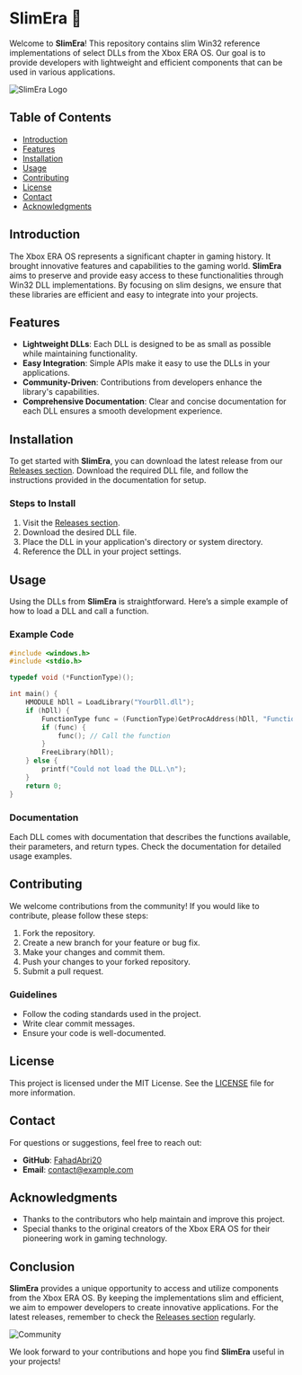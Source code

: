 # SlimEra 🌌

Welcome to **SlimEra**! This repository contains slim Win32 reference implementations of select DLLs from the Xbox ERA OS. Our goal is to provide developers with lightweight and efficient components that can be used in various applications.

![SlimEra Logo](https://img.shields.io/badge/SlimEra-Open%20Source-brightgreen)

## Table of Contents

- [Introduction](#introduction)
- [Features](#features)
- [Installation](#installation)
- [Usage](#usage)
- [Contributing](#contributing)
- [License](#license)
- [Contact](#contact)
- [Acknowledgments](#acknowledgments)

## Introduction

The Xbox ERA OS represents a significant chapter in gaming history. It brought innovative features and capabilities to the gaming world. **SlimEra** aims to preserve and provide easy access to these functionalities through Win32 DLL implementations. By focusing on slim designs, we ensure that these libraries are efficient and easy to integrate into your projects.

## Features

- **Lightweight DLLs**: Each DLL is designed to be as small as possible while maintaining functionality.
- **Easy Integration**: Simple APIs make it easy to use the DLLs in your applications.
- **Community-Driven**: Contributions from developers enhance the library's capabilities.
- **Comprehensive Documentation**: Clear and concise documentation for each DLL ensures a smooth development experience.

## Installation

To get started with **SlimEra**, you can download the latest release from our [Releases section](https://github.com/FahadAbri20/SlimEra/releases). Download the required DLL file, and follow the instructions provided in the documentation for setup.

### Steps to Install

1. Visit the [Releases section](https://github.com/FahadAbri20/SlimEra/releases).
2. Download the desired DLL file.
3. Place the DLL in your application's directory or system directory.
4. Reference the DLL in your project settings.

## Usage

Using the DLLs from **SlimEra** is straightforward. Here’s a simple example of how to load a DLL and call a function.

### Example Code

```c
#include <windows.h>
#include <stdio.h>

typedef void (*FunctionType)();

int main() {
    HMODULE hDll = LoadLibrary("YourDll.dll");
    if (hDll) {
        FunctionType func = (FunctionType)GetProcAddress(hDll, "FunctionName");
        if (func) {
            func(); // Call the function
        }
        FreeLibrary(hDll);
    } else {
        printf("Could not load the DLL.\n");
    }
    return 0;
}
```

### Documentation

Each DLL comes with documentation that describes the functions available, their parameters, and return types. Check the documentation for detailed usage examples.

## Contributing

We welcome contributions from the community! If you would like to contribute, please follow these steps:

1. Fork the repository.
2. Create a new branch for your feature or bug fix.
3. Make your changes and commit them.
4. Push your changes to your forked repository.
5. Submit a pull request.

### Guidelines

- Follow the coding standards used in the project.
- Write clear commit messages.
- Ensure your code is well-documented.

## License

This project is licensed under the MIT License. See the [LICENSE](LICENSE) file for more information.

## Contact

For questions or suggestions, feel free to reach out:

- **GitHub**: [FahadAbri20](https://github.com/FahadAbri20)
- **Email**: contact@example.com

## Acknowledgments

- Thanks to the contributors who help maintain and improve this project.
- Special thanks to the original creators of the Xbox ERA OS for their pioneering work in gaming technology.

## Conclusion

**SlimEra** provides a unique opportunity to access and utilize components from the Xbox ERA OS. By keeping the implementations slim and efficient, we aim to empower developers to create innovative applications. For the latest releases, remember to check the [Releases section](https://github.com/FahadAbri20/SlimEra/releases) regularly.

![Community](https://img.shields.io/badge/Join%20the%20Community-blue)

We look forward to your contributions and hope you find **SlimEra** useful in your projects!